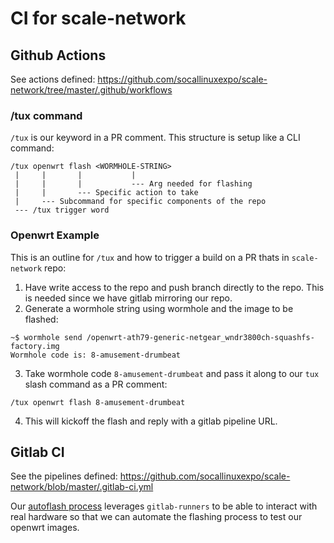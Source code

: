 # CI for scale-network

## Github Actions

See actions defined: https://github.com/socallinuxexpo/scale-network/tree/master/.github/workflows

### /tux command

`/tux` is our keyword in a PR comment. This structure is setup like a CLI command:

```
/tux openwrt flash <WORMHOLE-STRING>
 |     |       |           |
 |     |       |           --- Arg needed for flashing
 |     |       --- Specific action to take
 |     --- Subcommand for specific components of the repo
 --- /tux trigger word
```

### Openwrt Example

This is an outline for `/tux` and how to trigger a build on a PR thats in `scale-network` repo:

1. Have write access to the repo and push branch directly to the repo. This is needed since we have gitlab mirroring our
   repo.
1. Generate a wormhole string using wormhole and the image to be flashed:

```
~$ wormhole send /openwrt-ath79-generic-netgear_wndr3800ch-squashfs-factory.img
Wormhole code is: 8-amusement-drumbeat
```

3. Take wormhole code `8-amusement-drumbeat` and pass it along to our `tux` slash command as a PR comment:

```
/tux openwrt flash 8-amusement-drumbeat
```

4. This will kickoff the flash and reply with a gitlab pipeline URL.

## Gitlab CI

See the pipelines defined: https://github.com/socallinuxexpo/scale-network/blob/master/.gitlab-ci.yml

Our [autoflash process](./openwrt/docs/AUTOFLASH.md) leverages `gitlab-runners` to be able to interact with real hardware so that
we can automate the flashing process to test our openwrt images.
